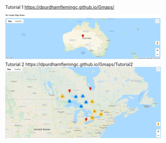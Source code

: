 Tutorial 1
https://dpurdhamflemingc.github.io/Gmaps/
<div>
  <img src="https://raw.githubusercontent.com/dpurdhamflemingc/Gmaps/main/Images/Tutorial1.jpg" alt="Tutorial 1">
</div>
Tutorial 2
https://dpurdhamflemingc.github.io/Gmaps/Tutorial2
<div>
  <img src="https://raw.githubusercontent.com/dpurdhamflemingc/Gmaps/main/Images/Tutorial2.jpg" alt="Tutorial 2">
</div>
